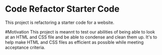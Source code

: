 # Code Refactor Starter Code
This project is refactoring a starter code for a website.

#Motivation
This project is meannt to test our abilities of being able to look at an HTML and CSS file and be able to condense and clean them up. It's to help make HTML and CSS files as efficient as possible while meeting acceptance criteria.